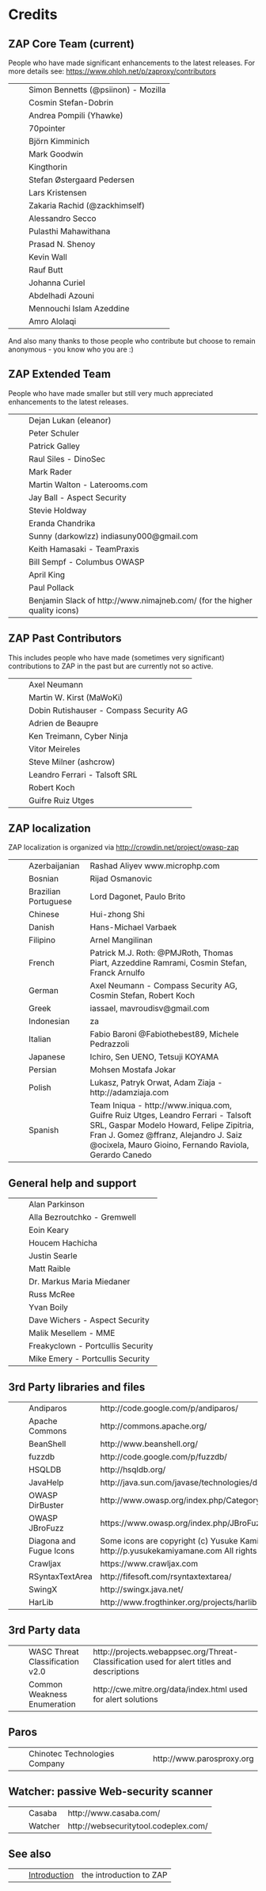 # Credits #

## ZAP Core Team (current) ##

People who have made significant enhancements to the latest releases.
For more details see: https://www.ohloh.net/p/zaproxy/contributors

<table> 
 <tbody>
  <tr>
   <td>&nbsp;&nbsp;&nbsp;&nbsp;</td>
   <td>Simon Bennetts (@psiinon) - Mozilla</td>
  </tr> 
  <tr>
   <td>&nbsp;&nbsp;&nbsp;&nbsp;</td>
   <td>Cosmin Stefan-Dobrin</td>
  </tr> 
  <tr>
   <td>&nbsp;&nbsp;&nbsp;&nbsp;</td>
   <td>Andrea Pompili (Yhawke)</td>
  </tr> 
  <tr>
   <td>&nbsp;&nbsp;&nbsp;&nbsp;</td>
   <td>70pointer</td>
  </tr> 
  <tr>
   <td>&nbsp;&nbsp;&nbsp;&nbsp;</td>
   <td>Bj&ouml;rn Kimminich</td>
  </tr> 
  <tr>
   <td>&nbsp;&nbsp;&nbsp;&nbsp;</td>
   <td>Mark Goodwin</td>
  </tr> 
  <tr>
   <td>&nbsp;&nbsp;&nbsp;&nbsp;</td>
   <td>Kingthorin</td>
  </tr> 
  <tr>
   <td>&nbsp;&nbsp;&nbsp;&nbsp;</td>
   <td>Stefan &Oslash;stergaard Pedersen</td>
  </tr> 
  <tr>
   <td>&nbsp;&nbsp;&nbsp;&nbsp;</td>
   <td>Lars Kristensen</td>
  </tr> 
  <tr>
   <td>&nbsp;&nbsp;&nbsp;&nbsp;</td>
   <td>Zakaria Rachid (@zackhimself)</td>
  </tr> 
  <tr>
   <td>&nbsp;&nbsp;&nbsp;&nbsp;</td>
   <td>Alessandro Secco</td>
  </tr> 
  <tr>
   <td>&nbsp;&nbsp;&nbsp;&nbsp;</td>
   <td>Pulasthi Mahawithana</td>
  </tr> 
  <tr>
   <td>&nbsp;&nbsp;&nbsp;&nbsp;</td>
   <td>Prasad N. Shenoy</td>
  </tr> 
  <tr>
   <td>&nbsp;&nbsp;&nbsp;&nbsp;</td>
   <td>Kevin Wall</td>
  </tr> 
  <tr>
   <td>&nbsp;&nbsp;&nbsp;&nbsp;</td>
   <td>Rauf Butt</td>
  </tr> 
  <tr>
   <td>&nbsp;&nbsp;&nbsp;&nbsp;</td>
   <td>Johanna Curiel</td>
  </tr> 
  <tr>
   <td>&nbsp;&nbsp;&nbsp;&nbsp;</td>
   <td>Abdelhadi Azouni</td>
  </tr> 
  <tr>
   <td>&nbsp;&nbsp;&nbsp;&nbsp;</td>
   <td>Mennouchi Islam Azeddine</td>
  </tr> 
  <tr>
   <td>&nbsp;&nbsp;&nbsp;&nbsp;</td>
   <td>Amro Alolaqi</td>
  </tr> 
 </tbody>
</table>


And also many thanks to those people who contribute but choose to remain anonymous - you know who you are :)

## ZAP Extended Team ##

People who have made smaller but still very much appreciated enhancements to the latest releases.


<table> 
 <tbody>
  <tr>
   <td>&nbsp;&nbsp;&nbsp;&nbsp;</td>
   <td>Dejan Lukan (eleanor)</td>
  </tr> 
  <tr>
   <td>&nbsp;&nbsp;&nbsp;&nbsp;</td>
   <td>Peter Schuler</td>
  </tr> 
  <tr>
   <td>&nbsp;&nbsp;&nbsp;&nbsp;</td>
   <td>Patrick Galley</td>
  </tr> 
  <tr>
   <td>&nbsp;&nbsp;&nbsp;&nbsp;</td>
   <td>Raul Siles - DinoSec</td>
  </tr> 
  <tr>
   <td>&nbsp;&nbsp;&nbsp;&nbsp;</td>
   <td>Mark Rader</td>
  </tr> 
  <tr>
   <td>&nbsp;&nbsp;&nbsp;&nbsp;</td>
   <td>Martin Walton - Laterooms.com</td>
  </tr> 
  <tr>
   <td>&nbsp;&nbsp;&nbsp;&nbsp;</td>
   <td>Jay Ball - Aspect Security</td>
  </tr> 
  <tr>
   <td>&nbsp;&nbsp;&nbsp;&nbsp;</td>
   <td>Stevie Holdway</td>
  </tr> 
  <tr>
   <td>&nbsp;&nbsp;&nbsp;&nbsp;</td>
   <td>Eranda Chandrika</td>
  </tr> 
  <tr>
   <td>&nbsp;&nbsp;&nbsp;&nbsp;</td>
   <td>Sunny (darkowlzz) indiasuny000@gmail.com</td>
  </tr> 
  <tr>
   <td>&nbsp;&nbsp;&nbsp;&nbsp;</td>
   <td>Keith Hamasaki - TeamPraxis</td>
  </tr> 
  <tr>
   <td>&nbsp;&nbsp;&nbsp;&nbsp;</td>
   <td>Bill Sempf - Columbus OWASP</td>
  </tr> 
  <tr>
   <td>&nbsp;&nbsp;&nbsp;&nbsp;</td>
   <td>April King</td>
  </tr> 
  <tr>
   <td>&nbsp;&nbsp;&nbsp;&nbsp;</td>
   <td>Paul Pollack</td>
  </tr> 
  <tr>
   <td>&nbsp;&nbsp;&nbsp;&nbsp;</td>
   <td>Benjamin Slack of http://www.nimajneb.com/ (for the higher quality icons)</td>
  </tr> 
 </tbody>
</table>


## ZAP Past Contributors ##

This includes people who have made (sometimes very significant) contributions to ZAP in the past but are currently not so active.

<table> 
 <tbody>
  <tr>
   <td>&nbsp;&nbsp;&nbsp;&nbsp;</td>
   <td>Axel Neumann</td>
  </tr> 
  <tr>
   <td>&nbsp;&nbsp;&nbsp;&nbsp;</td>
   <td>Martin W. Kirst (MaWoKi)</td>
  </tr> 
  <tr>
   <td>&nbsp;&nbsp;&nbsp;&nbsp;</td>
   <td>Dobin Rutishauser - Compass Security AG</td>
  </tr> 
  <tr>
   <td>&nbsp;&nbsp;&nbsp;&nbsp;</td>
   <td>Adrien de Beaupre</td>
  </tr> 
  <tr>
   <td>&nbsp;&nbsp;&nbsp;&nbsp;</td>
   <td>Ken Treimann, Cyber Ninja</td>
  </tr> 
  <tr>
   <td>&nbsp;&nbsp;&nbsp;&nbsp;</td>
   <td>Vitor Meireles</td>
  </tr> 
  <tr>
   <td>&nbsp;&nbsp;&nbsp;&nbsp;</td>
   <td>Steve Milner (ashcrow)</td>
  </tr> 
  <tr>
   <td>&nbsp;&nbsp;&nbsp;&nbsp;</td>
   <td>Leandro Ferrari - Talsoft SRL</td>
  </tr> 
  <tr>
   <td>&nbsp;&nbsp;&nbsp;&nbsp;</td>
   <td>Robert Koch</td>
  </tr> 
  <tr>
   <td>&nbsp;&nbsp;&nbsp;&nbsp;</td>
   <td>Guifre Ruiz Utges</td>
  </tr> 
 </tbody>
</table>


## ZAP localization ##

ZAP localization is organized via http://crowdin.net/project/owasp-zap

<table> 
 <tbody>
  <tr>
   <td>&nbsp;&nbsp;&nbsp;&nbsp;</td>
   <td>Azerbaijanian</td>
   <td>Rashad Aliyev www.microphp.com</td>
  </tr> 
  <tr>
   <td>&nbsp;&nbsp;&nbsp;&nbsp;</td>
   <td>Bosnian</td>
   <td>Rijad Osmanovic</td>
  </tr> 
  <tr>
   <td>&nbsp;&nbsp;&nbsp;&nbsp;</td>
   <td>Brazilian Portuguese</td>
   <td>Lord Dagonet, Paulo Brito</td>
  </tr> 
  <tr>
   <td>&nbsp;&nbsp;&nbsp;&nbsp;</td>
   <td>Chinese</td>
   <td>Hui-zhong Shi</td>
  </tr> 
  <tr>
   <td>&nbsp;&nbsp;&nbsp;&nbsp;</td>
   <td>Danish</td>
   <td>Hans-Michael Varbaek</td>
  </tr> 
  <tr>
   <td>&nbsp;&nbsp;&nbsp;&nbsp;</td>
   <td>Filipino</td>
   <td>Arnel Mangilinan</td>
  </tr> 
  <tr>
   <td>&nbsp;&nbsp;&nbsp;&nbsp;</td>
   <td>French</td>
   <td>Patrick M.J. Roth: @PMJRoth, Thomas Piart, Azzeddine Ramrami, Cosmin Stefan, Franck Arnulfo</td>
  </tr> 
  <tr>
   <td>&nbsp;&nbsp;&nbsp;&nbsp;</td>
   <td>German</td>
   <td>Axel Neumann - Compass Security AG, Cosmin Stefan, Robert Koch</td>
  </tr> 
  <tr>
   <td>&nbsp;&nbsp;&nbsp;&nbsp;</td>
   <td>Greek</td>
   <td>iassael, mavroudisv@gmail.com</td>
  </tr> 
  <tr>
   <td>&nbsp;&nbsp;&nbsp;&nbsp;</td>
   <td>Indonesian</td>
   <td>za</td>
  </tr> 
  <tr>
   <td>&nbsp;&nbsp;&nbsp;&nbsp;</td>
   <td>Italian</td>
   <td>Fabio Baroni @Fabiothebest89, Michele Pedrazzoli</td>
  </tr> 
  <tr>
   <td>&nbsp;&nbsp;&nbsp;&nbsp;</td>
   <td>Japanese</td>
   <td>Ichiro, Sen UENO, Tetsuji KOYAMA</td>
  </tr> 
  <tr>
   <td>&nbsp;&nbsp;&nbsp;&nbsp;</td>
   <td>Persian</td>
   <td>Mohsen Mostafa Jokar</td>
  </tr> 
  <tr>
   <td>&nbsp;&nbsp;&nbsp;&nbsp;</td>
   <td>Polish</td>
   <td>Lukasz, Patryk Orwat, Adam Ziaja - http://adamziaja.com</td>
  </tr> 
  <tr>
   <td>&nbsp;&nbsp;&nbsp;&nbsp;</td>
   <td>Spanish</td>
   <td>Team Iniqua - http://www.iniqua.com, Guifre Ruiz Utges, Leandro Ferrari - Talsoft SRL, Gaspar Modelo Howard, Felipe Zipitria, Fran J. Gomez @ffranz, Alejandro J. Saiz @ocixela, Mauro Gioino, Fernando Raviola, Gerardo Canedo</td>
  </tr> 
 </tbody>
</table>

## General help and support ##

<table> 
 <tbody>
  <tr>
   <td>&nbsp;&nbsp;&nbsp;&nbsp;</td>
   <td>Alan Parkinson</td>
  </tr> 
  <tr>
   <td>&nbsp;&nbsp;&nbsp;&nbsp;</td>
   <td>Alla Bezroutchko - Gremwell</td>
  </tr> 
  <tr>
   <td>&nbsp;&nbsp;&nbsp;&nbsp;</td>
   <td>Eoin Keary</td>
  </tr> 
  <tr>
   <td>&nbsp;&nbsp;&nbsp;&nbsp;</td>
   <td>Houcem Hachicha</td>
  </tr> 
  <tr>
   <td>&nbsp;&nbsp;&nbsp;&nbsp;</td>
   <td>Justin Searle</td>
  </tr> 
  <tr>
   <td>&nbsp;&nbsp;&nbsp;&nbsp;</td>
   <td>Matt Raible</td>
  </tr> 
  <tr>
   <td>&nbsp;&nbsp;&nbsp;&nbsp;</td>
   <td>Dr. Markus Maria Miedaner</td>
  </tr> 
  <tr>
   <td>&nbsp;&nbsp;&nbsp;&nbsp;</td>
   <td>Russ McRee</td>
  </tr> 
  <tr>
   <td>&nbsp;&nbsp;&nbsp;&nbsp;</td>
   <td>Yvan Boily</td>
  </tr> 
  <tr>
   <td>&nbsp;&nbsp;&nbsp;&nbsp;</td>
   <td>Dave Wichers - Aspect Security</td>
  </tr> 
  <tr>
   <td>&nbsp;&nbsp;&nbsp;&nbsp;</td>
   <td>Malik Mesellem - MME</td>
  </tr> 
  <tr>
   <td>&nbsp;&nbsp;&nbsp;&nbsp;</td>
   <td>Freakyclown - Portcullis Security</td>
  </tr> 
  <tr>
   <td>&nbsp;&nbsp;&nbsp;&nbsp;</td>
   <td>Mike Emery - Portcullis Security</td>
  </tr> 
 </tbody>
</table>

## 3rd Party libraries and files ##

<table> 
 <tbody>
  <tr>
   <td>&nbsp;&nbsp;&nbsp;&nbsp;</td>
   <td> Andiparos</td>
   <td> http://code.google.com/p/andiparos/</td>
  </tr> 
  <tr>
   <td>&nbsp;&nbsp;&nbsp;&nbsp;</td>
   <td> Apache Commons</td>
   <td> http://commons.apache.org/</td>
  </tr> 
  <tr>
   <td>&nbsp;&nbsp;&nbsp;&nbsp;</td>
   <td> BeanShell</td>
   <td> http://www.beanshell.org/</td>
  </tr> 
  <tr>
   <td>&nbsp;&nbsp;&nbsp;&nbsp;</td>
   <td> fuzzdb</td>
   <td> http://code.google.com/p/fuzzdb/</td>
  </tr> 
  <tr>
   <td>&nbsp;&nbsp;&nbsp;&nbsp;</td>
   <td> HSQLDB</td>
   <td> http://hsqldb.org/</td>
  </tr> 
  <tr>
   <td>&nbsp;&nbsp;&nbsp;&nbsp;</td>
   <td> JavaHelp</td>
   <td> http://java.sun.com/javase/technologies/desktop/javahelp/</td>
  </tr> 
  <tr>
   <td>&nbsp;&nbsp;&nbsp;&nbsp;</td>
   <td> OWASP DirBuster</td>
   <td> http://www.owasp.org/index.php/Category:OWASP_DirBuster_Project/</td>
  </tr> 
  <tr>
   <td>&nbsp;&nbsp;&nbsp;&nbsp;</td>
   <td> OWASP JBroFuzz</td>
   <td> https://www.owasp.org/index.php/JBroFuzz/</td>
  </tr> 
  <tr>
   <td>&nbsp;&nbsp;&nbsp;&nbsp;</td>
   <td> Diagona and Fugue Icons</td>
   <td> Some icons are copyright (c) Yusuke Kamiyamane http://p.yusukekamiyamane.com All rights reserved.</td>
  </tr> 
  <tr>
   <td>&nbsp;&nbsp;&nbsp;&nbsp;</td>
   <td> Crawljax</td>
   <td> https://www.crawljax.com</td>
  </tr> 
  <tr>
   <td>&nbsp;&nbsp;&nbsp;&nbsp;</td>
   <td> RSyntaxTextArea</td>
   <td> http://fifesoft.com/rsyntaxtextarea/</td>
  </tr> 
  <tr>
   <td>&nbsp;&nbsp;&nbsp;&nbsp;</td>
   <td> SwingX</td>
   <td> http://swingx.java.net/</td>
  </tr> 
  <tr>
   <td>&nbsp;&nbsp;&nbsp;&nbsp;</td>
   <td> HarLib</td>
   <td> http://www.frogthinker.org/projects/harlib</td>
  </tr> 
 </tbody>
</table>

## 3rd Party data ##

<table> 
 <tbody>
  <tr>
   <td>&nbsp;&nbsp;&nbsp;&nbsp;</td>
   <td> WASC Threat Classification v2.0</td>
   <td>http://projects.webappsec.org/Threat-Classification used for alert titles and descriptions</td>
  </tr> 
  <tr>
   <td>&nbsp;&nbsp;&nbsp;&nbsp;</td>
   <td> Common Weakness Enumeration</td>
   <td>http://cwe.mitre.org/data/index.html used for alert solutions</td>
  </tr> 
 </tbody>
</table>

## Paros ##

<table> 
 <tbody>
  <tr>
   <td>&nbsp;&nbsp;&nbsp;&nbsp;</td>
   <td> Chinotec Technologies Company</td>
   <td> http://www.parosproxy.org</td>
  </tr> 
 </tbody>
</table>

## Watcher: passive Web-security scanner ##

<table> 
 <tbody>
  <tr>
   <td>&nbsp;&nbsp;&nbsp;&nbsp;</td>
   <td> Casaba</td>
   <td> http://www.casaba.com/</td>
  </tr> 
  <tr>
   <td>&nbsp;&nbsp;&nbsp;&nbsp;</td>
   <td> Watcher</td>
   <td> http://websecuritytool.codeplex.com/</td>
  </tr> 
 </tbody>
</table>

## See also ##

<table> 
 <tbody>
  <tr>
   <td>&nbsp;&nbsp;&nbsp;&nbsp;</td>
   <td> <a href="HelpIntro" rel="nofollow">Introduction</a></td>
   <td>the introduction to ZAP</td>
  </tr> 
 </tbody>
</table>